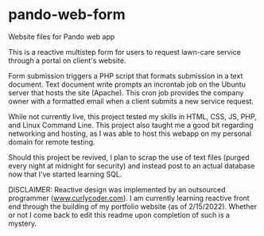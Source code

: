 # pando-web-form
Website files for Pando web app

This is a reactive multistep form for users to request lawn-care service through a portal on client's website.

Form submission triggers a PHP script that formats submission in a text document. Text document
write prompts an incrontab job on the Ubuntu server that hosts the site (Apache). This cron job provides 
the company owner with a formatted email when a client submits a new service request.

While not currently live, this project tested my skills in HTML, CSS, JS, PHP, and Linux Command Line.
This project also taught me a good bit regarding networking and hosting, as I was able to host this
webapp on my personal domain for remote testing.

Should this project be revived, I plan to scrap the use of text files (purged every night at midnight for security)
and instead post to an actual database now that I've started learning SQL.

DISCLAIMER: Reactive design was implemented by an outsourced programmer (www.curlycoder.com). I am currently learning reactive front end through 
the building of my portfolio website (as of 2/15/2022). Whether or not I come back to edit this readme upon completion of 
such is a mystery.
